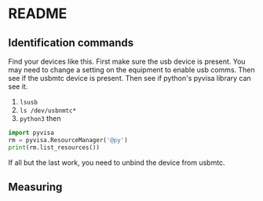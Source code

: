 # README

## Identification commands
Find your devices like this. First make sure the usb device is present. You may need to change a setting on the equipment to enable usb comms.
Then see if the usbmtc device is present.
Then see if python's pyvisa library can see it.

1. `lsusb`
2. `ls /dev/usbnmtc*`
3. `python3`
then 
```python
import pyvisa
rm = pyvisa.ResourceManager('@py')
print(rm.list_resources())
```

If all but the last work, you need to unbind the device from usbmtc.


## Measuring